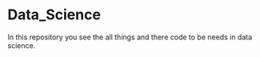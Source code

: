 # Data_Science
In this repository you see the all things and there code to be needs in data science.
